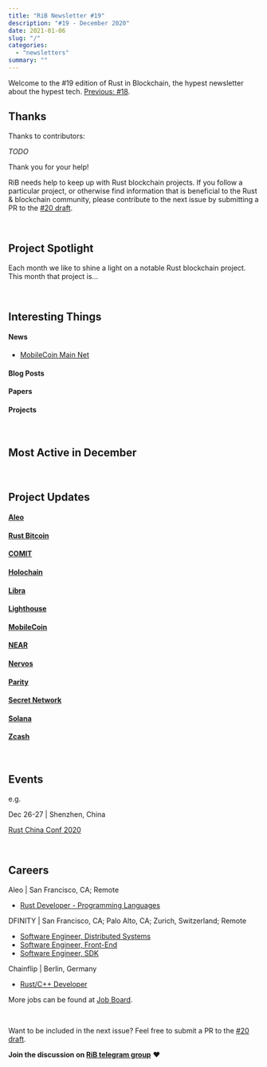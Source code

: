 ```yaml
---
title: "RiB Newsletter #19"
description: "#19 - December 2020"
date: 2021-01-06
slug: "/"
categories:
  - "newsletters"
summary: ""
---
```


Welcome to the #19 edition of Rust in Blockchain,
the hypest newsletter about the hypest tech.
[Previous: #18](/newsletters/.../).

## Thanks

Thanks to contributors:

_TODO_

Thank you for your help!

RiB needs help to keep up with Rust blockchain projects. 
If you follow a particular project, or otherwise find information 
that is beneficial to the Rust & blockchain community, 
please contribute to the next issue
by submitting a PR to the [#20 draft](https://github.com/rust-in-blockchain/Rust-in-Blockchain/tree/master/draft).


[contributorba]: https://github.com/brson
[contributoraz]: https://github.com/Aimeedeer

&nbsp;

## Project Spotlight

Each month we like to shine a light on a notable Rust blockchain project. This month that project is…





&nbsp;


## Interesting Things

#### News

- [MobileCoin Main Net](https://medium.com/@mobilecoinfoundation/mobilecoin-main-net-8e355d82c726)

#### Blog Posts


#### Papers 


#### Projects

&nbsp;

## Most Active in December


&nbsp;

## Project Updates

#### [Aleo](https://github.com/AleoHQ)


#### [Rust Bitcoin](https://github.com/rust-bitcoin/rust-bitcoin)


#### [COMIT](https://github.com/comit-network)


#### [Holochain](https://github.com/holochain/)


#### [Libra](https://libra.org)


#### [Lighthouse](https://lighthouse.sigmaprime.io/)


#### [MobileCoin](https://www.mobilecoin.com/)


#### [NEAR](https://github.com/nearprotocol/nearcore)


#### [Nervos](https://github.com/nervosnetwork)


#### [Parity](https://github.com/paritytech)


#### [Secret Network](https://github.com/enigmampc/SecretNetwork)


#### [Solana](https://github.com/solana-labs/solana)


#### [Zcash](https://z.cash/)
  

&nbsp;

## Events

e.g.

Dec 26-27 | Shenzhen, China

[Rust China Conf 2020](https://2020conf.rustcc.cn/)

&nbsp;

## Careers

Aleo | San Francisco, CA; Remote
- [Rust Developer - Programming Languages](https://docs.google.com/document/d/1Q-5y9V6QmBBLSNiHRrYRCvNKuxFLy6EnHe4DKPESMX4/edit?usp=sharing)

DFINITY | San Francisco, CA; Palo Alto, CA; Zurich, Switzerland; Remote
- [Software Engineer, Distributed Systems](https://grnh.se/1f702d2e2us)
- [Software Engineer, Front-End](https://grnh.se/b8daa0ed2us)
- [Software Engineer, SDK](https://grnh.se/92e1344b2us)


Chainflip | Berlin, Germany
- [Rust/C++ Developer](https://cryptojobslist.com/jobs/rust-c-developer-at-chainflip-berlin)



More jobs can be found at [Job Board][page-jobboard].

[page-jobboard]: https://rustinblockchain.org/job-board/

&nbsp;

Want to be included in the next issue? Feel free to submit a PR to the
[#20 draft](https://github.com/rust-in-blockchain/Rust-in-Blockchain/tree/master/draft).

**Join the discussion on [RiB telegram group][ribtg]** **❤️**

[ribtg]: https://t.me/rustinblockchain


